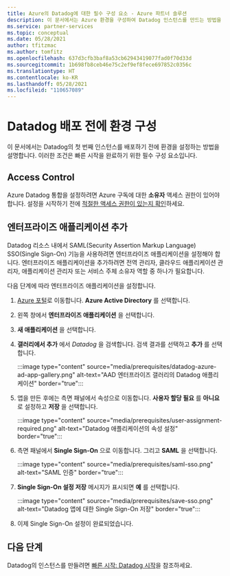 ```yaml
---
title: Azure의 Datadog에 대한 필수 구성 요소 - Azure 파트너 솔루션
description: 이 문서에서는 Azure 환경을 구성하여 Datadog 인스턴스를 만드는 방법을 설명합니다.
ms.service: partner-services
ms.topic: conceptual
ms.date: 05/28/2021
author: tfitzmac
ms.author: tomfitz
ms.openlocfilehash: 637d3cfb3baf8a53cb62943419077fad0f70d33d
ms.sourcegitcommit: 1b698fb8ceb46e75c2ef9ef8fece697852c0356c
ms.translationtype: HT
ms.contentlocale: ko-KR
ms.lasthandoff: 05/28/2021
ms.locfileid: "110657089"
---
```

# <a name="configure-environment-before-datadog-deployment"></a>Datadog 배포 전에 환경 구성

이 문서에서는 Datadog의 첫 번째 인스턴스를 배포하기 전에 환경을 설정하는 방법을 설명합니다. 이러한 조건은 빠른 시작을 완료하기 위한 필수 구성 요소입니다.

## <a name="access-control"></a>Access Control

Azure Datadog 통합을 설정하려면 Azure 구독에 대한 **소유자** 액세스 권한이 있어야 합니다. 설정을 시작하기 전에 [적절한 액세스 권한이 있는지 확인](../../role-based-access-control/check-access.md)하세요.

## <a name="add-enterprise-application"></a>엔터프라이즈 애플리케이션 추가
 
Datadog 리소스 내에서 SAML(Security Assertion Markup Language) SSO(Single Sign-On) 기능을 사용하려면 엔터프라이즈 애플리케이션을 설정해야 합니다. 엔터프라이즈 애플리케이션을 추가하려면 전역 관리자, 클라우드 애플리케이션 관리자, 애플리케이션 관리자 또는 서비스 주체 소유자 역할 중 하나가 필요합니다.

다음 단계에 따라 엔터프라이즈 애플리케이션을 설정합니다.

1. [Azure 포털](https://portal.azure.com)로 이동합니다. **Azure Active Directory** 를 선택합니다.
1. 왼쪽 창에서 **엔터프라이즈 애플리케이션** 을 선택합니다.
1. **새 애플리케이션** 을 선택합니다.
1. **갤러리에서 추가** 에서 *Datadog* 을 검색합니다. 검색 결과를 선택하고 **추가** 를 선택합니다.

   :::image type="content" source="media/prerequisites/datadog-azure-ad-app-gallery.png" alt-text="AAD 엔터프라이즈 갤러리의 Datadog 애플리케이션" border="true":::

1. 앱을 만든 후에는 측면 패널에서 속성으로 이동합니다. **사용자 할당 필요** 를 **아니요** 로 설정하고 **저장** 을 선택합니다.

   :::image type="content" source="media/prerequisites/user-assignment-required.png" alt-text="Datadog 애플리케이션의 속성 설정" border="true":::

1. 측면 패널에서 **Single Sign-On** 으로 이동합니다. 그리고 **SAML** 을 선택합니다.

   :::image type="content" source="media/prerequisites/saml-sso.png" alt-text="SAML 인증" border="true":::

1. **Single Sign-On 설정 저장** 메시지가 표시되면 **예** 를 선택합니다.

   :::image type="content" source="media/prerequisites/save-sso.png" alt-text="Datadog 앱에 대한 Single Sign-On 저장" border="true":::

1. 이제 Single Sign-On 설정이 완료되었습니다.

## <a name="next-steps"></a>다음 단계

Datadog의 인스턴스를 만들려면 [빠른 시작: Datadog 시작](create.md)을 참조하세요.

